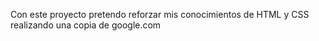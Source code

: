 Con este proyecto pretendo reforzar mis conocimientos de HTML y CSS realizando una copia de google.com

